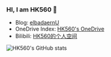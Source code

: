 ### HI, I am HK560 👋

- Blog: [elbadaernU](https://github.com/HK560/HK560.git)
- OneDrive Index: [HK560's OneDrive](https://onedrive.hk560.top/)
- Bilibili: [HK560的个人空间](https://space.bilibili.com/7342356)

![HK560's GitHub stats](https://github-readme-stats.vercel.app/api?username=HK560&count_private=true&theme=algolia)

<!-- ![Top Langs](https://github-readme-stats.vercel.app/api/top-langs/?username=HK560&layout=compact) -->


<!-- [![ESP8266DisplayPCHW](https://github-readme-stats.vercel.app/api/pin/?username=HK560&repo=ESP8266DisplayPCHW)](https://github.com/HK560/ESP8266DisplayPCHW) -->

<!-- [![Pixel4ToolsInChina](https://github-readme-stats.vercel.app/api/pin/?username=HK560&repo=Pixel4ToolsInChina)](https://github.com/HK560/Pixel4ToolsInChina) -->

<!-- [![Pixel4ToolsInChina](https://github-readme-stats.vercel.app/api/pin/?username=R2NorthstarCN&repo=NorthStarServerSettingEXE)](https://github.com/HK560/NorthStarServerSettingEXE) -->
